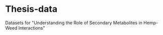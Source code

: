 # Thesis-data
Datasets for "Understanding the Role of Secondary Metabolites in Hemp-Weed Interactions" 
